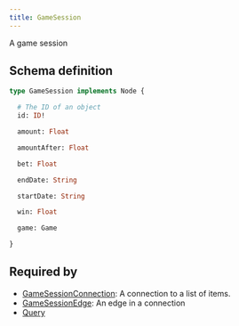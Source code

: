 ```yaml
---
title: GameSession
---
```


A game session

## Schema definition
```graphql
type GameSession implements Node {

  # The ID of an object
  id: ID! 

  amount: Float 

  amountAfter: Float 

  bet: Float 

  endDate: String 

  startDate: String 

  win: Float 

  game: Game 

}
```

## Required by
* [GameSessionConnection](graphql/schema/gamesessionconnection.md): A connection to a list of items.
* [GameSessionEdge](graphql/schema/gamesessionedge.md): An edge in a connection
* [Query](graphql/schema/query.md)
